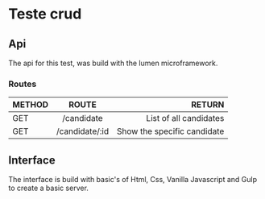 # Teste crud

## Api

The api for this test, was build with the lumen microframework.

### Routes

| METHOD        | ROUTE           | RETURN  |
| ------------- |:-------------:| -----:|
| GET      | /candidate | List of all candidates |
| GET      | /candidate/:id | Show the specific candidate |

## Interface

The interface is build with basic's of Html, Css, Vanilla Javascript and Gulp to create a basic server.
